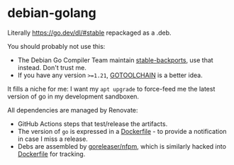 # debian-golang

Literally https://go.dev/dl/#stable repackaged as a .deb.

You should probably not use this:
* The Debian Go Compiler Team maintain [stable-backports](https://packages.debian.org/stable-backports/golang), use that instead. Don't trust me.
* If you have any version `>=1.21`, [GOTOOLCHAIN](https://tip.golang.org/doc/toolchain) is a better idea.

It fills a niche for me: I want my `apt upgrade` to force-feed me the latest version of go in my development sandboxen.

All dependencies are managed by Renovate:
* GitHub Actions steps that test/release the artifacts.
* The version of `go` is expressed in a [Dockerfile](https://github.com/thepwagner-org/debian-golang/blob/main/Dockerfile#L5) - to provide a notification in case I miss a release.
* Debs are assembled by [goreleaser/nfpm](https://github.com/goreleaser/nfpm), which is similarly hacked into [Dockerfile](https://github.com/thepwagner-org/debian-golang/blob/main/Dockerfile#L7-L9) for tracking.
